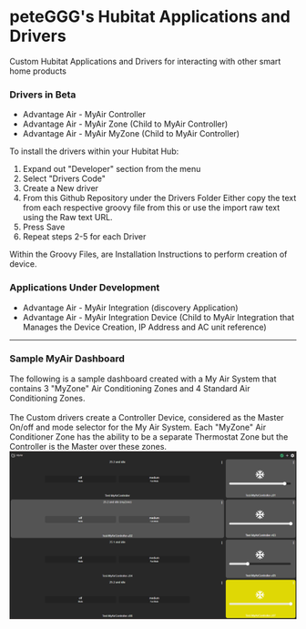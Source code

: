 # peteGGG's Hubitat Applications and Drivers
Custom Hubitat Applications and Drivers for interacting with other smart home products

<h3>Drivers in Beta</h3>
<ul>
  <li>Advantage Air - MyAir Controller</li>
  <li>Advantage Air - MyAir Zone (Child to MyAir Controller)</li>
  <li>Advantage Air - MyAir MyZone (Child to MyAir Controller)</li>
</ul>

To install the drivers within your Hubitat Hub: 
<ol>
  <li>Expand out "Developer" section from the menu</li>
  <li>Select "Drivers Code"</li>
  <li>Create a New driver</li>
  <li>From this Github Repository under the Drivers Folder Either copy the text from each respective groovy file from this or use the import raw text using the Raw text URL.  </li>
  <li>Press Save</li>
  <li>Repeat steps 2-5 for each Driver</li>
</ol>

Within the Groovy Files, are Installation Instructions to perform creation of device.

<h3>Applications Under Development</h3>
<ul>
  <li>Advantage Air - MyAir Integration (discovery Application)</li>
  <li>Advantage Air - MyAir Integration Device (Child to MyAir Integration that Manages the Device Creation, IP Address and AC unit reference) </li>
</ul>


<hr>
<h3>Sample MyAir Dashboard</h3>
The following is a sample dashboard created with a My Air System that contains 3 "MyZone" Air Conditioning Zones and 4 Standard Air Conditioning Zones.  <BR><BR>The Custom drivers create a Controller Device, considered as the Master On/off and mode selector for the My Air System.  Each "MyZone" Air Conditioner Zone has the ability to be a separate Thermostat Zone but the Controller is the Master over these zones.

<img src="https://raw.githubusercontent.com/peteGGG/Hubitat/main/Screenshots/Sample%20MyAir%20Dashboard.png">
